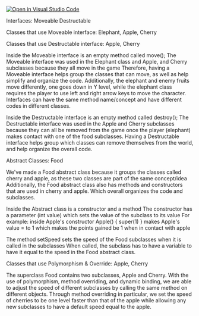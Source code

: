 [![Open in Visual Studio Code](https://classroom.github.com/assets/open-in-vscode-2e0aaae1b6195c2367325f4f02e2d04e9abb55f0b24a779b69b11b9e10269abc.svg)](https://classroom.github.com/online_ide?assignment_repo_id=16138064&assignment_repo_type=AssignmentRepo)



Interfaces: 
Moveable
Destructable

Classes that use Moveable interface: Elephant, Apple, Cherry

Classes that use Destructable interface: Apple, Cherry


Inside the Moveable interface is an empty method called move(); 
The Moveable interface was used in the Elephant class and Apple, and Cherry subclasses because they all move in the game
Therefore, having a Moveable interface helps group the classes that can move, as well as help simplify and organize the code. 
Additionally, the elephant and enemy fruits move differently, one goes down in Y level, while the elephant class requires the player to use left and right arrow keys to move the character. 
Interfaces can have the same method name/concept and have different codes in different classes. 

Inside the Destructable interface is an empty method called destroy();
The Destructable interface was used in the Apple and Cherry subclasses because they can all be removed from the game once the player (elephant) makes contact with one of the food subclasses.
Having a Destructable interface helps group which classes can remove themselves from the world, and help organize the overall code.


Abstract Classes:
Food

We've made a Food abstract class because it groups the classes called cherry and apple, as these two classes are part of the same concept/idea 
Additionally, the Food abstract class also has methods and constructors that are used in cherry and apple.
Which overall organizes the code and subclasses. 

Inside the Abstract class is a constructor and a method
The constructor has a parameter (int value) 
which sets the value of the subclass to its value 
For example: inside Apple's constructor
Apple()
{
  super(1) 
}
makes Apple's value = to 1
which makes the points gained be 1 when in contact with apple 

The method setSpeed sets the speed of the Food subclasses when it is called in the subclasses
When called, the subclass has to have a variable to have it equal to the speed in the Food abstract class. 

Classes that use Polymorphism & Override: Apple, Cherry

The superclass Food contains two subclasses, Apple and Cherry. With the use of polymorphism, method overriding, and dynamic binding, we are able to adjust the speed of different subclasses by calling the same method on different objects. Through method overriding in particular, we set the speed of cherries to be one level faster than that of the apple while allowing any new subclasses to have a default speed equal to the apple. 




